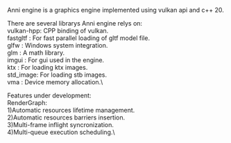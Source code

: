 Anni engine is a graphics engine implemented using vulkan api and c++ 20.

There are several librarys Anni engine relys on:\
vulkan-hpp: CPP binding of vulkan.\
fastgltf : For fast parallel loading of gltf model file.\
glfw     : Windows system integration.\
glm      : A math library.\
imgui    : For gui used in the engine.\
ktx      : For loading ktx images.\
std_image: For loading stb images.\
vma      : Device memory allocation.\
 
Features under development:\
RenderGraph:\
    1)Automatic resources lifetime management.\
    2)Automatic resources barriers insertion.\
    3)Multi-frame inflight syncronization.\
    4)Multi-queue execution scheduling.\